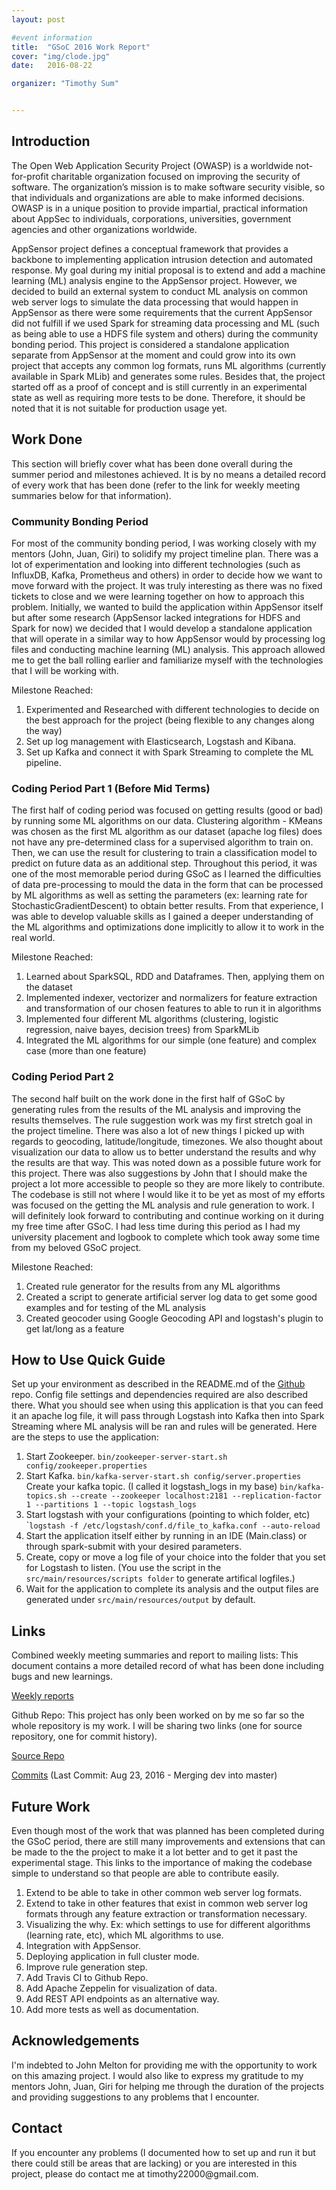 ```yaml
---
layout: post

#event information
title:  "GSoC 2016 Work Report"
cover: "img/clode.jpg"
date:   2016-08-22

organizer: "Timothy Sum"


---
```



<h2 class="section-heading">Introduction</h2>

The Open Web Application Security Project (OWASP) is a worldwide not-for-profit charitable organization focused on improving the security of software. The organization’s mission is to make software security visible, so that individuals and organizations are able to make informed decisions. OWASP is in a unique position to provide impartial, practical information about AppSec to individuals, corporations, universities, government agencies and other organizations worldwide.

AppSensor project defines a conceptual framework that provides a backbone to implementing application intrusion detection and automated response. My goal during my initial proposal is to extend and add a machine learning (ML) analysis engine to the AppSensor project. However, we decided to build an external system to conduct ML analysis on common web server logs to simulate the data processing that would happen in AppSensor as there were some requirements that the current AppSensor did not fulfill if we used Spark for streaming data processing and ML (such as being able to use a HDFS file system and others) during the community bonding period. This project is considered a standalone application separate from AppSensor at the moment and could grow into its own project that accepts any common log formats, runs ML algorithms (currently available in Spark MLib) and generates some rules. Besides that, the project started off as a proof of concept and is still currently in an experimental state as well as requiring more tests to be done. Therefore, it should be noted that it is not suitable for production usage yet.

<h2 class="section-heading">Work Done</h2>
This section will briefly cover what has been done overall during the summer period and milestones achieved. It is by no means a detailed record of every work that has been done (refer to the link for weekly meeting summaries below for that information).  

<h3>Community Bonding Period</h3>
For most of the community bonding period, I was working closely with my mentors (John, Juan, Giri) to solidify my project timeline plan. There was a lot of experimentation and looking into different technologies (such as InfluxDB, Kafka, Prometheus and others) in order to decide how we want to move forward with the project. It was truly interesting as there was no fixed tickets to close and we were learning together on how to approach this problem. Initially, we wanted to build the application within AppSensor itself but after some research (AppSensor lacked integrations for HDFS and Spark for now) we decided that I would develop a standalone application that will operate in a similar way to how AppSensor would by processing log files and conducting machine learning (ML) analysis. This approach allowed me to get the ball rolling earlier and familiarize myself with the technologies that I will be working with.

Milestone Reached:
<ol>
<li>Experimented and Researched with different technologies to decide on the best approach for the project (being flexible to any changes along the way)</li>
<li>Set up log management with Elasticsearch, Logstash and Kibana.</li>
<li>Set up Kafka and connect it with Spark Streaming to complete the ML pipeline.</li>
</ol>

<h3>Coding Period Part 1 (Before Mid Terms)</h3>
The first half of coding period was focused on getting results (good or bad) by running some ML algorithms on our data. Clustering algorithm - KMeans was chosen as the first ML algorithm as our dataset (apache log files) does not have any pre-determined class for a supervised algorithm to train on. Then, we can use the result for clustering to train a classification model to predict on future data as an additional step. Throughout this period, it was one of the most memorable period during GSoC as I learned the difficulties of data pre-processing to mould the data in the form that can be processed by ML algorithms as well as setting the parameters (ex: learning rate for StochasticGradientDescent) to obtain better results. From that experience, I was able to develop valuable skills as I gained a deeper understanding of the ML algorithms and optimizations done implicitly to allow it to work in the real world.

Milestone Reached:
<ol>
<li>Learned about SparkSQL, RDD and Dataframes. Then, applying them on the dataset</li>
<li>Implemented indexer, vectorizer and normalizers for feature extraction and transformation of our chosen features to able to run it in algorithms</li>
<li>Implemented four different ML algorithms (clustering, logistic regression, naive bayes, decision trees) from SparkMLib</li>
<li>Integrated the ML algorithms for our simple (one feature) and complex case (more than one feature)</li>
</ol>

<h3>Coding Period Part 2 </h3>
The second half built on the work done in the first half of GSoC by generating rules from the results of the ML analysis and improving the results themselves. The rule suggestion work was my first stretch goal in the project timeline. There was also a lot of new things I picked up with regards to geocoding, latitude/longitude, timezones. We also thought about visualization our data to allow us to better understand the results and why the results are that way. This was noted down as a possible future work for this project. There was also suggestions by John that I should make the project a lot more accessible to people so they are more likely to contribute. The codebase is still not where I would like it to be yet as most of my efforts was focused on the getting the ML analysis and rule generation to work. I will definitely look forward to contributing and continue working on it during my free time after GSoC. I had less time during this period as I had my university placement and logbook to complete which took away some time from my beloved GSoC project.

Milestone Reached:
<ol>
<li>Created rule generator for the results from any ML algorithms</li>
<li>Created a script to generate artificial server log data to get some good examples and for testing of the ML analysis</li>
<li>Created geocoder using Google Geocoding API and logstash's plugin to get lat/long as a feature</li>
</ol>

<h2 class="section-heading">How to Use Quick Guide</h2>
Set up your environment as described in the README.md of the <a href="https://github.com/timothy22000/GSoC-MLAnalysisEngine">Github</a> repo. Config file settings and dependencies required are also described there. What you should see when using this application is that you can feed it an apache log file, it will pass through Logstash into Kafka then into Spark Streaming where ML analysis will be ran and rules will be generated. Here are the steps to use the application:

<ol>
    <li>
    Start Zookeeper.
    <code>bin/zookeeper-server-start.sh config/zookeeper.properties</code>
    </li>
    <li>
    Start Kafka.
    <code>bin/kafka-server-start.sh config/server.properties</code>
    </li>
    Create your kafka topic. (I called it logstash_logs in my base)
    <code>bin/kafka-topics.sh --create --zookeeper localhost:2181 --replication-factor 1 --partitions 1 --topic logstash_logs</code>
    <li>
    Start logstash with your configurations (pointing to which folder, etc)
    `<code>logstash -f /etc/logstash/conf.d/file_to_kafka.conf --auto-reload</code>
    </li>
    <li>
    Start the application itself either by running in an IDE (Main.class) or through spark-submit with your desired parameters.
    </li>
    <li>
    Create, copy or move a log file of your choice into the folder that you set for Logstash to listen.
    (You use the script in the <code>src/main/resources/scripts folder</code> to generate artifical logfiles.)
    </li>
    <li>
    Wait for the application to complete its analysis and the output files are generated under
    <code>src/main/resources/output</code> by default.
    </li>
</ol>

<h2 class="section-heading">Links</h2>

Combined weekly meeting summaries and report to mailing lists:
This document contains a more detailed record of what has been done including bugs and new learnings.

<a href="https://docs.google.com/document/d/1XYFbZPX4EzFqaj9ViOkkZaBsC30peqDrmEXuZ1-DLwc/edit?usp=sharing">Weekly reports</a>

Github Repo:
This project has only been worked on by me so far so the whole repository is my work. I will be sharing two links (one for source repository, one for commit history).

<a href="https://github.com/timothy22000/GSoC-MLAnalysisEngine">Source Repo</a>

<a href="https://github.com/timothy22000/GSoC-MLAnalysisEngine/commits/master">Commits</a> (Last Commit: Aug 23, 2016 - Merging dev into master)

<h2 class="section-heading">Future Work</h2>
Even though most of the work that was planned has been completed during the GSoC period, there are still many improvements and extensions that can be made to the the project to make it a lot better and to get it past the experimental stage. This links to the importance of making the codebase simple to understand so that people are able to contribute easily.

<ol>
<li>Extend to be able to take in other common web server log formats.</li>
<li>Extend to take in other features that exist in common web server log formats through any feature extraction or transformation necessary.</li>
<li>Visualizing the why. Ex: which settings to use for different algorithms (learning rate, etc), which ML algorithms to use.</li>
<li>Integration with AppSensor.</li>
<li>Deploying application in full cluster mode.</li>
<li>Improve rule generation step.</li>
<li>Add Travis CI to Github Repo.</li>
<li>Add Apache Zeppelin for visualization of data.</li>
<li>Add REST API endpoints as an alternative way.</li>
<li>Add more tests as well as documentation.</li>
</ol>

<h2 class="section-heading">Acknowledgements</h2>
I'm indebted to John Melton for providing me with the opportunity to work on this amazing project. I would also like to express my gratitude to my mentors John, Juan, Giri for helping me through the duration of the projects and providing suggestions to any problems that I encounter.

<h2 class="section-heading">Contact</h2>
If you encounter any problems (I documented how to set up and run it but there could still be areas that are lacking) or you are interested in this project, please do contact me at timothy22000@gmail.com.
